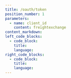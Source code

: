 ```yaml
---
title: /oauth/token
position_number: 1
parameters:
  - name: client_id
    content: freightexchange
content_markdown:
left_code_blocks:
  - code_block:
    title:
    language:
right_code_blocks:
  - code_block:
    title:
    language:
---
```


